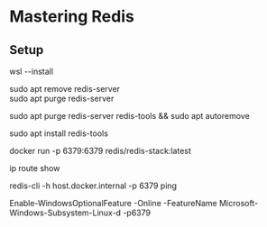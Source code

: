 # Mastering Redis 


## Setup
wsl --install  

sudo apt remove redis-server  
sudo apt purge redis-server  

sudo apt purge redis-server redis-tools && sudo apt autoremove  

sudo apt install redis-tools  

docker run -p 6379:6379 redis/redis-stack:latest  

ip route show 

redis-cli -h host.docker.internal -p 6379 ping  

Enable-WindowsOptionalFeature -Online -FeatureName Microsoft-Windows-Subsystem-Linux-d -p6379 
